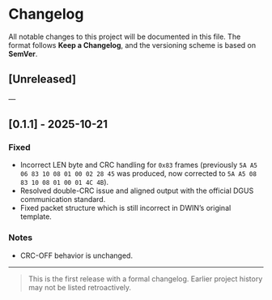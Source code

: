 # Changelog

All notable changes to this project will be documented in this file. The format follows **Keep a Changelog**, and the versioning scheme is based on **SemVer**.

## [Unreleased]

—

## [0.1.1] - 2025-10-21

### Fixed
- Incorrect LEN byte and CRC handling for `0x83` frames (previously `5A A5 06 83 10 08 01 00 02 28 45` was produced, now corrected to `5A A5 08 83 10 08 01 00 01 4C 4B`).
- Resolved double-CRC issue and aligned output with the official DGUS communication standard.
- Fixed packet structure which is still incorrect in DWIN’s original template.

### Notes
- CRC-OFF behavior is unchanged.
 
---

> This is the first release with a formal changelog. Earlier project history may not be listed retroactively.